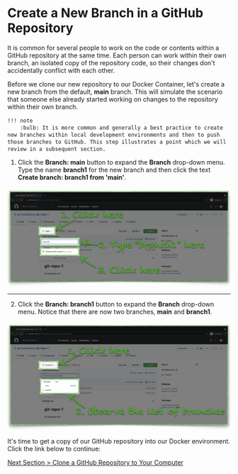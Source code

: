 # Create a New Branch in a GitHub Repository

It is common for several people to work on the code or contents within a GitHub repository at the same time. Each person can work within their own branch, an isolated copy of the repository code, so their changes don't accidentally conflict with each other.

Before we clone our new repository to our Docker Container, let's create a new branch from the default, **main** branch. This will simulate the scenario that someone else already started working on changes to the repository within their own branch.

```
!!! note
    :bulb: It is more common and generally a best practice to create new branches within local development environments and then to push those branches to GitHub. This step illustrates a point which we will review in a subsequent section.
```

1. Click the **Branch: main** button to expand the **Branch** drop-down menu. Type the name **branch1** for the new branch and then click the text **Create branch: branch1 from 'main'**.

![github-new-branch](../images/github-new-branch.png "Create 'branch1' from 'main'")

---

2. Click the **Branch: branch1** button to expand the **Branch** drop-down menu. Notice that there are now two branches, **main** and **branch1**.

![github-branch-list](../images/github-branch-list.png "List of repository branches")

It's time to get a copy of our GitHub repository into our Docker environment. Click the link below to continue:

[Next Section > Clone a GitHub Repository to Your Computer](section_5.md "Clone a GitHub Repository to Your Computer")
